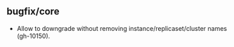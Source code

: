 ## bugfix/core

* Allow to downgrade without removing instance/replicaset/cluster names
  (gh-10150).
